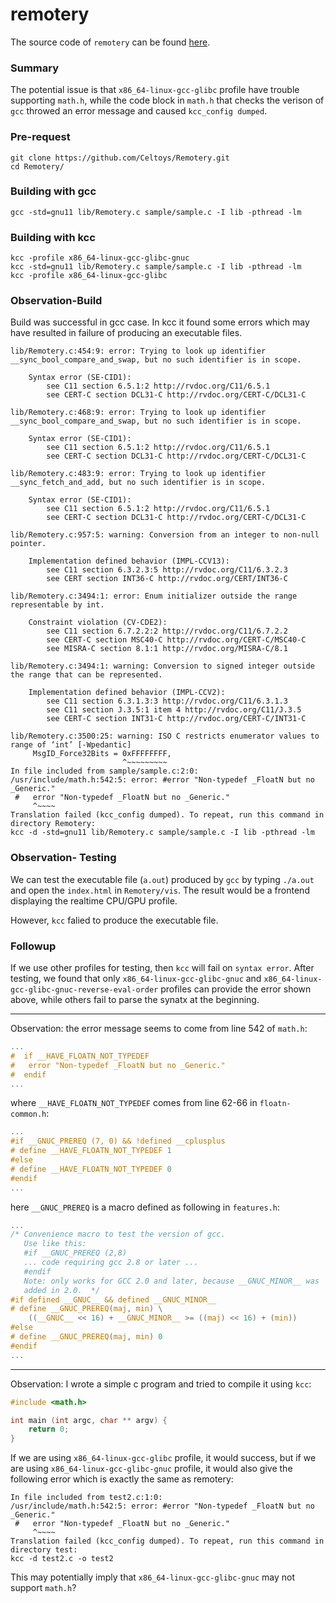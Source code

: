 # remotery

The source code of `remotery` can be found [here](https://github.com/Celtoys/Remotery).

### Summary

The potential issue is that `x86_64-linux-gcc-glibc` profile have trouble supporting `math.h`, while the code block in `math.h` that checks the verison of `gcc` throwed an error message and caused `kcc_config dumped`.

### Pre-request
```
git clone https://github.com/Celtoys/Remotery.git
cd Remotery/
```

### Building with gcc
```
gcc -std=gnu11 lib/Remotery.c sample/sample.c -I lib -pthread -lm
````    


### Building with kcc
```
kcc -profile x86_64-linux-gcc-glibc-gnuc
kcc -std=gnu11 lib/Remotery.c sample/sample.c -I lib -pthread -lm
kcc -profile x86_64-linux-gcc-glibc
```

### Observation-Build

Build was successful in gcc case. In kcc it found some errors which may have resulted in failure of producing an executable files.
```
lib/Remotery.c:454:9: error: Trying to look up identifier __sync_bool_compare_and_swap, but no such identifier is in scope.

    Syntax error (SE-CID1):
        see C11 section 6.5.1:2 http://rvdoc.org/C11/6.5.1
        see CERT-C section DCL31-C http://rvdoc.org/CERT-C/DCL31-C

lib/Remotery.c:468:9: error: Trying to look up identifier __sync_bool_compare_and_swap, but no such identifier is in scope.

    Syntax error (SE-CID1):
        see C11 section 6.5.1:2 http://rvdoc.org/C11/6.5.1
        see CERT-C section DCL31-C http://rvdoc.org/CERT-C/DCL31-C

lib/Remotery.c:483:9: error: Trying to look up identifier __sync_fetch_and_add, but no such identifier is in scope.

    Syntax error (SE-CID1):
        see C11 section 6.5.1:2 http://rvdoc.org/C11/6.5.1
        see CERT-C section DCL31-C http://rvdoc.org/CERT-C/DCL31-C

lib/Remotery.c:957:5: warning: Conversion from an integer to non-null pointer.

    Implementation defined behavior (IMPL-CCV13):
        see C11 section 6.3.2.3:5 http://rvdoc.org/C11/6.3.2.3
        see CERT section INT36-C http://rvdoc.org/CERT/INT36-C

lib/Remotery.c:3494:1: error: Enum initializer outside the range representable by int.

    Constraint violation (CV-CDE2):
        see C11 section 6.7.2.2:2 http://rvdoc.org/C11/6.7.2.2
        see CERT-C section MSC40-C http://rvdoc.org/CERT-C/MSC40-C
        see MISRA-C section 8.1:1 http://rvdoc.org/MISRA-C/8.1

lib/Remotery.c:3494:1: warning: Conversion to signed integer outside the range that can be represented.

    Implementation defined behavior (IMPL-CCV2):
        see C11 section 6.3.1.3:3 http://rvdoc.org/C11/6.3.1.3
        see C11 section J.3.5:1 item 4 http://rvdoc.org/C11/J.3.5
        see CERT-C section INT31-C http://rvdoc.org/CERT-C/INT31-C

lib/Remotery.c:3500:25: warning: ISO C restricts enumerator values to range of ‘int’ [-Wpedantic]
     MsgID_Force32Bits = 0xFFFFFFFF,
                         ^~~~~~~~~~
In file included from sample/sample.c:2:0:
/usr/include/math.h:542:5: error: #error "Non-typedef _FloatN but no _Generic."
 #   error "Non-typedef _FloatN but no _Generic."
     ^~~~~
Translation failed (kcc_config dumped). To repeat, run this command in directory Remotery:
kcc -d -std=gnu11 lib/Remotery.c sample/sample.c -I lib -pthread -lm
```

### Observation- Testing

We can test the executable file (`a.out`) produced by `gcc` by typing `./a.out` and open the `index.html` in `Remotery/vis`. The result would be a frontend displaying the realtime CPU/GPU profile.

However, `kcc` falied to produce the executable file.

### Followup

If we use other profiles for testing, then `kcc` will fail on `syntax error`. After testing, we found that only `x86_64-linux-gcc-glibc-gnuc` and `x86_64-linux-gcc-glibc-gnuc-reverse-eval-order` profiles can provide the error shown above, while others fail to parse the synatx at the beginning.

---
Observation: the error message seems to come from line 542 of `math.h`:
```c
...
#  if __HAVE_FLOATN_NOT_TYPEDEF
#   error "Non-typedef _FloatN but no _Generic."
#  endif
...
```
where `__HAVE_FLOATN_NOT_TYPEDEF` comes from line 62-66 in `floatn-common.h`:
```c
...
#if __GNUC_PREREQ (7, 0) && !defined __cplusplus
# define __HAVE_FLOATN_NOT_TYPEDEF 1
#else
# define __HAVE_FLOATN_NOT_TYPEDEF 0
#endif
...
```
here `__GNUC_PREREQ` is a macro defined as following in `features.h`:
```c
...
/* Convenience macro to test the version of gcc.
   Use like this:
   #if __GNUC_PREREQ (2,8)
   ... code requiring gcc 2.8 or later ...
   #endif
   Note: only works for GCC 2.0 and later, because __GNUC_MINOR__ was
   added in 2.0.  */
#if defined __GNUC__ && defined __GNUC_MINOR__
# define __GNUC_PREREQ(maj, min) \
	((__GNUC__ << 16) + __GNUC_MINOR__ >= ((maj) << 16) + (min))
#else
# define __GNUC_PREREQ(maj, min) 0
#endif
...
```

---
Observation: I wrote a simple c program and tried to compile it using `kcc`:
```c
#include <math.h>

int main (int argc, char ** argv) {
    return 0;
}
```
If we are using `x86_64-linux-gcc-glibc` profile, it would success, but if we are using `x86_64-linux-gcc-glibc-gnuc` profile, it would also give the following error which is exactly the same as remotery:
```
In file included from test2.c:1:0:
/usr/include/math.h:542:5: error: #error "Non-typedef _FloatN but no _Generic."
 #   error "Non-typedef _FloatN but no _Generic."
     ^~~~~
Translation failed (kcc_config dumped). To repeat, run this command in directory test:
kcc -d test2.c -o test2
```

This may potentially imply that `x86_64-linux-gcc-glibc-gnuc` may not support `math.h`?
